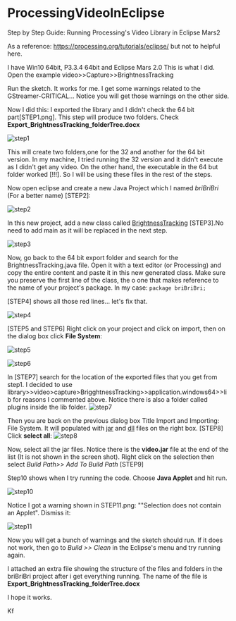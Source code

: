 # ProcessingVideoInEclipse
Step by Step Guide: Running Processing's Video Library in Eclipse Mars2

As a reference: https://processing.org/tutorials/eclipse/ but not to helpful here. 

I have Win10 64bit, P3.3.4 64bit and Eclipse Mars 2.0
This is what I did. Open the example video>>Capture>>BrightnessTracking

Run the sketch. It works for me. I get some warnings related to the GStreamer-CRITICAL... Notice you will get those warnings on the other side.

Now I did this: I exported the library and I didn't check the 64 bit part[STEP1.png]. This step will produce two folders. Check **Export_BrightnessTracking_folderTree.docx**

![step1](https://forum.processing.org/two/uploads/imageupload/801/FIW82I4LBZ7T.png "step1")

This will create two folders,one for the 32 and another for the 64 bit version. In my machine, I tried running the 32 version and it didn't execute as I didn't get any video. On the other hand, the executable in the 64 but folder worked [!!!]. So I will be using these files in the rest of the steps. 

Now open eclipse and create a new Java Project which I named *briBriBri* (For a better name) [STEP2]:

![step2](https://forum.processing.org/two/uploads/imageupload/630/RP1304M4XZ2F.png "step2")

In this new project, add a new class called <u>BrightnessTracking</u> [STEP3].No need to add main as it will be replaced in the next step.

![step3](https://forum.processing.org/two/uploads/imageupload/197/G2W74UX6FCWQ.png "step3")

Now, go back to the 64 bit export folder and search for the BrightnessTracking.java file. Open it with a text editor (or Processing) and copy the entire content and paste it in this new generated class. Make sure you preserve the first line of the class, the o one that makes reference to the name of your project's package. In my case: `package briBriBri;`

[STEP4] shows all those red lines... let's fix that.

![step4](https://forum.processing.org/two/uploads/imageupload/030/KBZ21YLZ14PQ.png "step4")

[STEP5 and STEP6] Right click on your project and click on import, then on the dialog box click **File System**:

![step5](https://forum.processing.org/two/uploads/imageupload/199/2PGF44OEENNB.png "step5")

![step6](https://forum.processing.org/two/uploads/imageupload/459/J6CF28KI3BIK.png "step6")

In [STEP7] search for the location of the exported files that you get from step1. I decided to use library>>video>capture>BrigghtnessTracking>>application.windows64>>lib for reasons I commented above. Notice there is also a folder called plugins inside the lib folder. ![step7](https://forum.processing.org/two/uploads/imageupload/385/UZVQDRCQSODW.png "step7") 

Then you are back on the previous dialog box Title Import and Importing: File System. It will populated with <u>jar</u> and <u>dll</u> files on the right box. [STEP8] Click **select all**: 
![step8](https://forum.processing.org/two/uploads/imageupload/159/RTYH5WTV7UTS.png "step8")

Now, select all the jar files. Notice there is the **video.jar** file at the end of the list (It is not shown in the screen shot). Right click on the selection then select *Build Path>> Add To Build Path* [STEP9]

Step10 shows when I try running the code. Choose **Java Applet** and hit run.

![step10](https://forum.processing.org/two/uploads/imageupload/308/EI1X0MEY6MAV.png "step10")


Notice I got a warning shown in STEP11.png: ""Selection does not contain an Applet". Dismiss it:

![step11](https://forum.processing.org/two/uploads/imageupload/952/JP5QOMYNTZQD.png "step11")

Now you will get a bunch of warnings and the sketch should run. If it does not work, then go to *Build >> Clean* in the Eclipse's menu and try running again.

I attached an extra file showing the structure of the files and folders in the briBriBri project after i get everything running. The name of the file is **Export_BrightnessTracking_folderTree.docx**

I hope it works. 

Kf
